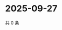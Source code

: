# 2025-09-27

共 0 条

<!-- BEGIN ZHIHUQUESTIONS -->
<!-- 最后更新时间 Sat Sep 27 2025 12:13:17 GMT+0800 (China Standard Time) -->

<!-- END ZHIHUQUESTIONS -->
